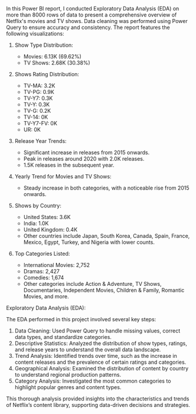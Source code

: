 In this Power BI report, I conducted Exploratory Data Analysis (EDA) on more than 8000 rows of data to present a comprehensive overview of Netflix's movies and TV shows. 
Data cleaning was performed using Power Query to ensure accuracy and consistency.
The report features the following visualizations:

1. Show Type Distribution:
   - Movies: 6.13K (69.62%)
   - TV Shows: 2.68K (30.38%)

2. Shows Rating Distribution:
   - TV-MA: 3.2K
   - TV-PG: 0.9K
   - TV-Y7: 0.3K
   - TV-Y: 0.3K
   - TV-G: 0.2K
   - TV-14: 0K
   - TV-Y7-FV: 0K
   - UR: 0K

3. Release Year Trends:
   - Significant increase in releases from 2015 onwards.
   - Peak in releases around 2020 with 2.0K releases.
   - 1.5K releases in the subsequent year.

4. Yearly Trend for Movies and TV Shows:
   - Steady increase in both categories, with a noticeable rise from 2015 onwards.

5. Shows by Country:
   - United States: 3.6K
   - India: 1.0K
   - United Kingdom: 0.4K
   - Other countries include Japan, South Korea, Canada, Spain, France, Mexico, Egypt, Turkey, and Nigeria with lower counts.

6. Top Categories Listed:
   - International Movies: 2,752
   - Dramas: 2,427
   - Comedies: 1,674
   - Other categories include Action & Adventure, TV Shows, Documentaries, Independent Movies, Children & Family, Romantic Movies, and more.

Exploratory Data Analysis (EDA):

The EDA performed in this project involved several key steps:

1. Data Cleaning: Used Power Query to handle missing values, correct data types, and standardize categories.
2. Descriptive Statistics: Analyzed the distribution of show types, ratings, and release years to understand the overall data landscape.
3. Trend Analysis: Identified trends over time, such as the increase in content releases and the prevalence of certain ratings and categories.
4. Geographical Analysis: Examined the distribution of content by country to understand regional production patterns.
5. Category Analysis: Investigated the most common categories to highlight popular genres and content types.

This thorough analysis provided insights into the characteristics and trends of Netflix’s content library, supporting data-driven decisions and strategies.
